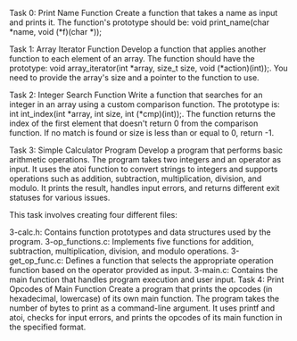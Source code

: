 Task 0: Print Name Function
Create a function that takes a name as input and prints it. The function's prototype should be: void print_name(char *name, void (*f)(char *));

Task 1: Array Iterator Function
Develop a function that applies another function to each element of an array. The function should have the prototype: void array_iterator(int *array, size_t size, void (*action)(int));. You need to provide the array's size and a pointer to the function to use.

Task 2: Integer Search Function
Write a function that searches for an integer in an array using a custom comparison function. The prototype is: int int_index(int *array, int size, int (*cmp)(int));. The function returns the index of the first element that doesn't return 0 from the comparison function. If no match is found or size is less than or equal to 0, return -1.

Task 3: Simple Calculator Program
Develop a program that performs basic arithmetic operations. The program takes two integers and an operator as input. It uses the atoi function to convert strings to integers and supports operations such as addition, subtraction, multiplication, division, and modulo. It prints the result, handles input errors, and returns different exit statuses for various issues.

This task involves creating four different files:

3-calc.h: Contains function prototypes and data structures used by the program.
3-op_functions.c: Implements five functions for addition, subtraction, multiplication, division, and modulo operations.
3-get_op_func.c: Defines a function that selects the appropriate operation function based on the operator provided as input.
3-main.c: Contains the main function that handles program execution and user input.
Task 4: Print Opcodes of Main Function
Create a program that prints the opcodes (in hexadecimal, lowercase) of its own main function. The program takes the number of bytes to print as a command-line argument. It uses printf and atoi, checks for input errors, and prints the opcodes of its main function in the specified format.
